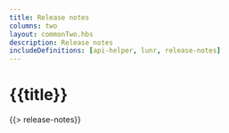 ```yaml
---
title: Release notes
columns: two
layout: commonTwo.hbs
description: Release notes
includeDefinitions: [api-helper, lunr, release-notes]
---
```


# {{title}}

{{> release-notes}}
